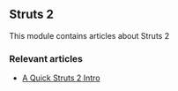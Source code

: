 ## Struts 2

This module contains articles about Struts 2

### Relevant articles

- [A Quick Struts 2 Intro](http://www.baeldung.com/struts-2-intro)
